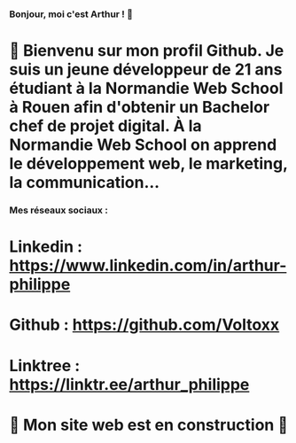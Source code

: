 ### Bonjour, moi c'est Arthur ! 👋

<!--
**Voltoxx/Voltoxx** is a ✨ _special_ ✨ repository because its `README.md` (this file) appears on your GitHub profile.

Here are some ideas to get you started:

- 🔭 I’m currently working on ...
- 🌱 I’m currently learning ...
- 👯 I’m looking to collaborate on ...
- 🤔 I’m looking for help with ...
- 💬 Ask me about ...
- 📫 How to reach me: ...
- 😄 Pronouns: ...
- ⚡ Fun fact: ...
-->

# 🌊 Bienvenu sur mon profil Github. Je suis un jeune développeur de 21 ans étudiant à la Normandie Web School à Rouen afin d'obtenir un Bachelor chef de projet digital. À la Normandie Web School on apprend le développement web, le marketing, la communication...

### Mes réseaux sociaux :

# Linkedin : https://www.linkedin.com/in/arthur-philippe
# Github : https://github.com/Voltoxx
# Linktree : https://linktr.ee/arthur_philippe
# 🚧 Mon site web est en construction 🚧
